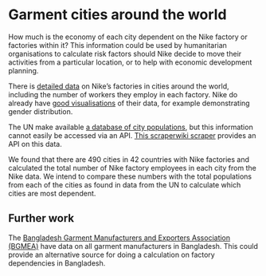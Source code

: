 Garment cities around the world 
===============================
How much is the economy of each city dependent on the Nike factory or factories within it? This information could be used by humanitarian organisations to calculate risk factors should Nike decide to move their activities from a particular location, or
to help with economic development planning.

There is [detailed data](http://manufacturingmap.nikeinc.com/maps/export_json?) on
Nike’s factories in cities around the world, including the number of workers they employ in each factory. Nike do already have [good visualisations](http://nikeinc.com/pages/manufacturing-map) of their data, for example demonstrating gender distribution.

The UN make available [a database of city populations](data.un.org/Data.aspx?d=POP&f=tableCode%3a240), but this information cannot easily be accessed via an API. [This scraperwiki scraper](https://classic.scraperwiki.com/scrapers/city_population_by_sex_city_and_city_type_un_data/) provides an API on this data.

We found that there are 490 cities in 42 countries with Nike factories and
calculated the total number of Nike factory employees in each city from
the Nike data. We intend to compare these numbers with the total
populations from each of the cities as found in data from the UN to
calculate which cities are most dependent.

Further work
------------
The [Bangladesh Garment Manufacturers and Exporters Association (BGMEA)](http://www.bgmea.com.bd/) have data on all garment manufacturers in Bangladesh. This could provide an alternative source for doing a calculation on factory dependencies in Bangladesh.
